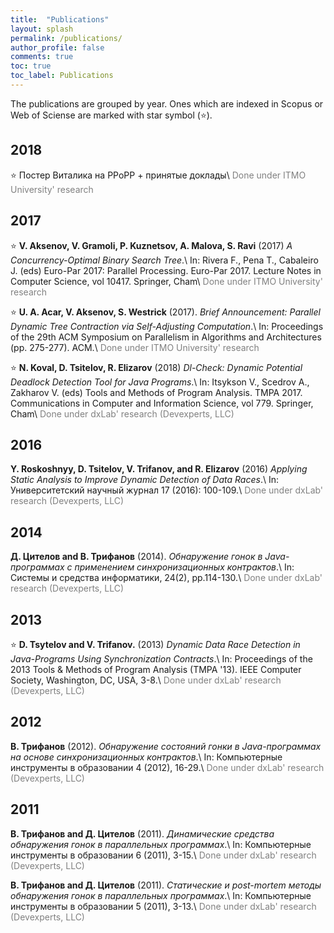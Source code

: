 ```yaml
---
title:  "Publications"
layout: splash
permalink: /publications/
author_profile: false
comments: true
toc: true
toc_label: Publications
---
```


The publications are grouped by year. Ones which are indexed in Scopus or Web of Sciense are marked with star symbol (:star:).

## 2018

:star: Постер Виталика на PPoPP + принятые доклады\\
<span style="color: gray">Done under ITMO University' research</span>

## 2017

:star: **V. Aksenov, V. Gramoli, P. Kuznetsov, A. Malova, S. Ravi** (2017) *A Concurrency-Optimal Binary Search Tree*.\\
In: Rivera F., Pena T., Cabaleiro J. (eds) Euro-Par 2017: Parallel Processing. Euro-Par 2017. Lecture Notes in Computer Science, vol 10417. Springer, Cham\\
<span style="color: gray">Done under ITMO University' research</span>

:star: **U. A. Acar, V. Aksenov, S. Westrick**  (2017). *Brief Announcement: Parallel Dynamic Tree Contraction via Self-Adjusting Computation*.\\
In: Proceedings of the 29th ACM Symposium on Parallelism in Algorithms and Architectures (pp. 275-277). ACM.\\
<span style="color: gray">Done under ITMO University' research</span>

<a id="dl_check_17"/> :star: **N. Koval, D. Tsitelov, R. Elizarov** (2018) *Dl-Check: Dynamic Potential Deadlock Detection Tool for Java Programs*.\\
In: Itsykson V., Scedrov A., Zakharov V. (eds) Tools and Methods of Program Analysis. TMPA 2017. Communications in Computer and Information Science, vol 779. Springer, Cham\\
<span style="color: gray">Done under dxLab' research (Devexperts, LLC)</span>

## 2016

**Y. Roskoshnyy, D. Tsitelov, V. Trifanov, and R. Elizarov** (2016) *Applying Static Analysis to Improve Dynamic Detection of Data Races*.\\
In: Университетский научный журнал 17 (2016): 100-109.\\
<span style="color: gray">Done under dxLab' research (Devexperts, LLC)</span>

## 2014

**Д. Цителов and В. Трифанов** (2014). *Обнаружение гонок в Java-программах с применением синхронизационных контрактов*.\\
In: Системы и средства информатики, 24(2), pp.114-130.\\
<span style="color: gray">Done under dxLab' research (Devexperts, LLC)</span>

## 2013

<a id="drd_13"/> :star: **D. Tsytelov and V. Trifanov.** (2013) *Dynamic Data Race Detection in Java-Programs Using Synchronization Contracts*.\\
In: Proceedings of the 2013 Tools & Methods of Program Analysis (TMPA '13). IEEE Computer Society, Washington, DC, USA, 3-8.\\
<span style="color: gray">Done under dxLab' research (Devexperts, LLC)</span>

## 2012

**В. Трифанов** (2012). *Обнаружение состояний гонки в Java-программах на основе синхронизационных контрактов*.\\
In: Компьютерные инструменты в образовании 4 (2012), 16-29.\\
<span style="color: gray">Done under dxLab' research (Devexperts, LLC)</span>

## 2011

**В. Трифанов and Д. Цителов** (2011). *Динамические средства обнаружения гонок в параллельных программах*.\\
In: Компьютерные инструменты в образовании 6 (2011), 3-15.\\
<span style="color: gray">Done under dxLab' research (Devexperts, LLC)</span>

**В. Трифанов and Д. Цителов** (2011). *Статические и post-mortem методы обнаружения гонок в параллельных программах*.\\
In: Компьютерные инструменты в образовании 5 (2011), 3-13.\\
<span style="color: gray">Done under dxLab' research (Devexperts, LLC)</span>

